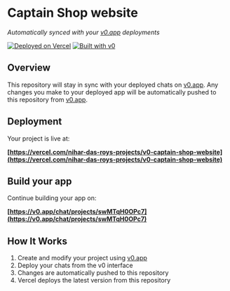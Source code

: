 # Captain Shop website

*Automatically synced with your [v0.app](https://v0.app) deployments*

[![Deployed on Vercel](https://img.shields.io/badge/Deployed%20on-Vercel-black?style=for-the-badge&logo=vercel)](https://vercel.com/nihar-das-roys-projects/v0-captain-shop-website)
[![Built with v0](https://img.shields.io/badge/Built%20with-v0.app-black?style=for-the-badge)](https://v0.app/chat/projects/swMTqH0OPc7)

## Overview

This repository will stay in sync with your deployed chats on [v0.app](https://v0.app).
Any changes you make to your deployed app will be automatically pushed to this repository from [v0.app](https://v0.app).

## Deployment

Your project is live at:

**[https://vercel.com/nihar-das-roys-projects/v0-captain-shop-website](https://vercel.com/nihar-das-roys-projects/v0-captain-shop-website)**

## Build your app

Continue building your app on:

**[https://v0.app/chat/projects/swMTqH0OPc7](https://v0.app/chat/projects/swMTqH0OPc7)**

## How It Works

1. Create and modify your project using [v0.app](https://v0.app)
2. Deploy your chats from the v0 interface
3. Changes are automatically pushed to this repository
4. Vercel deploys the latest version from this repository